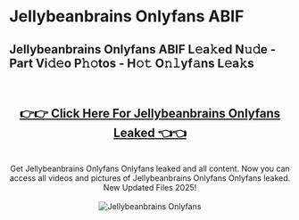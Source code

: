 # Jellybeanbrains Onlyfans ABIF

<h2>Jellybeanbrains Onlyfans ABIF  L𝚎a𝚔ed N𝚞𝚍e - Part Vi𝚍𝚎o P𝚑𝚘tos - H𝚘𝚝 O𝚗𝚕yf𝚊ns L𝚎a𝚔s</h2>
<br>
<div align="center">
<h2><a href="https://213.232.235.80/live/video.php?q=jellybeanbrains-onlyfans" rel="nofollow">👉👉 Click Here For Jellybeanbrains Onlyfans Leaked 👈👈</a></h2>

<br>
Get Jellybeanbrains Onlyfans Onlyfans leaked and all content. Now you can access all videos and pictures of Jellybeanbrains Onlyfans Onlyfans leaked. New Updated Files 2025!
<br>
<br>
<a href="https://213.232.235.80/live/video.php?q=jellybeanbrains-onlyfans" rel="nofollow" data-target="animated-image.originalLink"><img src="https://i.imgur.com/dJHk4Zq.gif" alt="Jellybeanbrains Onlyfans" style="max-width: 100%; display: inline-block;" data-target="animated-image.originalImage"></a>
</div>
<br>